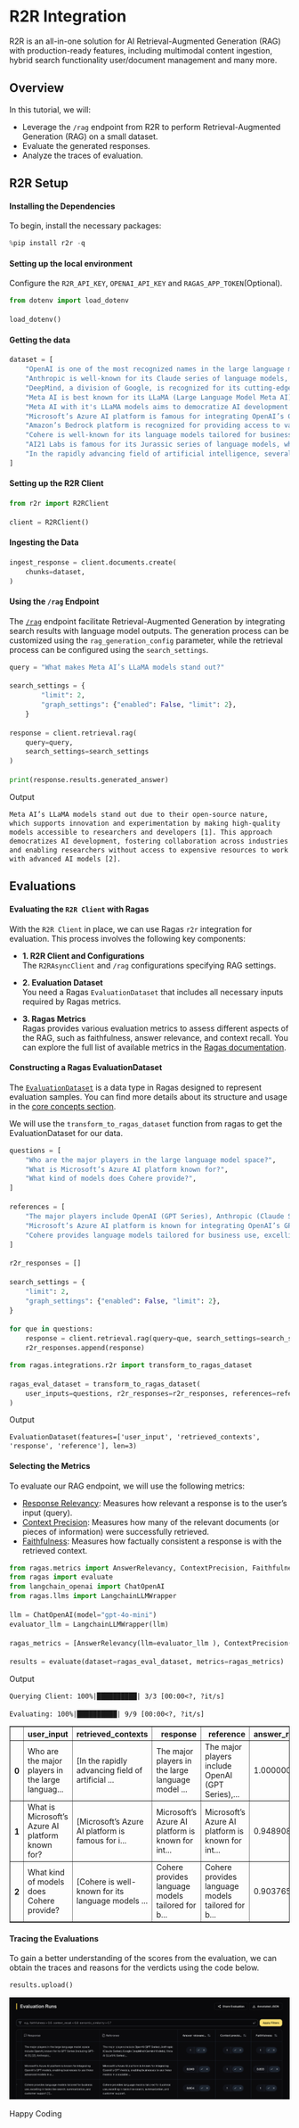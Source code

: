 # R2R Integration

R2R is an all-in-one solution for AI Retrieval-Augmented Generation (RAG) with production-ready features, including multimodal content ingestion, hybrid search functionality user/document management and many more.

## Overview
In this tutorial, we will:

- Leverage the `/rag` endpoint from R2R to perform Retrieval-Augmented Generation (RAG) on a small dataset.
- Evaluate the generated responses.
- Analyze the traces of evaluation.

## R2R Setup

#### Installing the Dependencies

To begin, install the necessary packages:


```python
%pip install r2r -q
```

#### Setting up the local environment

Configure the `R2R_API_KEY`, `OPENAI_API_KEY` and `RAGAS_APP_TOKEN`(Optional).


```python
from dotenv import load_dotenv

load_dotenv()
```

#### Getting the data


```python
dataset = [
    "OpenAI is one of the most recognized names in the large language model space, known for its GPT series of models. These models excel at generating human-like text and performing tasks like creative writing, answering questions, and summarizing content. GPT-4, their latest release, has set benchmarks in understanding context and delivering detailed responses.",
    "Anthropic is well-known for its Claude series of language models, designed with a strong focus on safety and ethical AI behavior. Claude is particularly praised for its ability to follow complex instructions and generate text that aligns closely with user intent.",
    "DeepMind, a division of Google, is recognized for its cutting-edge Gemini models, which are integrated into various Google products like Bard and Workspace tools. These models are renowned for their conversational abilities and their capacity to handle complex, multi-turn dialogues.",
    "Meta AI is best known for its LLaMA (Large Language Model Meta AI) series, which has been made open-source for researchers and developers. LLaMA models are praised for their ability to support innovation and experimentation due to their accessibility and strong performance.",
    "Meta AI with it's LLaMA models aims to democratize AI development by making high-quality models available for free, fostering collaboration across industries. Their open-source approach has been a game-changer for researchers without access to expensive resources.",
    "Microsoft’s Azure AI platform is famous for integrating OpenAI’s GPT models, enabling businesses to use these advanced models in a scalable and secure cloud environment. Azure AI powers applications like Copilot in Office 365, helping users draft emails, generate summaries, and more.",
    "Amazon’s Bedrock platform is recognized for providing access to various language models, including its own models and third-party ones like Anthropic’s Claude and AI21’s Jurassic. Bedrock is especially valued for its flexibility, allowing users to choose models based on their specific needs.",
    "Cohere is well-known for its language models tailored for business use, excelling in tasks like search, summarization, and customer support. Their models are recognized for being efficient, cost-effective, and easy to integrate into workflows.",
    "AI21 Labs is famous for its Jurassic series of language models, which are highly versatile and capable of handling tasks like content creation and code generation. The Jurassic models stand out for their natural language understanding and ability to generate detailed and coherent responses.",
    "In the rapidly advancing field of artificial intelligence, several companies have made significant contributions with their large language models. Notable players include OpenAI, known for its GPT Series (including GPT-4); Anthropic, which offers the Claude Series; Google DeepMind with its Gemini Models; Meta AI, recognized for its LLaMA Series; Microsoft Azure AI, which integrates OpenAI’s GPT Models; Amazon AWS (Bedrock), providing access to various models including Claude (Anthropic) and Jurassic (AI21 Labs); Cohere, which offers its own models tailored for business use; and AI21 Labs, known for its Jurassic Series. These companies are shaping the landscape of AI by providing powerful models with diverse capabilities.",
]
```

#### Setting up the R2R Client


```python
from r2r import R2RClient

client = R2RClient()
```

#### Ingesting the Data


```python
ingest_response = client.documents.create(
    chunks=dataset,
)
```

#### Using the `/rag` Endpoint

The [`/rag`](https://r2r-docs.sciphi.ai/api-and-sdks/retrieval/rag-app) endpoint facilitate Retrieval-Augmented Generation by integrating search results with language model outputs. The generation process can be customized using the `rag_generation_config` parameter, while the retrieval process can be configured using the `search_settings`.


```python
query = "What makes Meta AI’s LLaMA models stand out?"

search_settings = {
        "limit": 2,
        "graph_settings": {"enabled": False, "limit": 2},
    }

response = client.retrieval.rag(
    query=query,
    search_settings=search_settings
)

print(response.results.generated_answer)
```
Output
```
Meta AI’s LLaMA models stand out due to their open-source nature, which supports innovation and experimentation by making high-quality models accessible to researchers and developers [1]. This approach democratizes AI development, fostering collaboration across industries and enabling researchers without access to expensive resources to work with advanced AI models [2].
```

## Evaluations

#### **Evaluating the `R2R Client` with Ragas**  

With the `R2R Client` in place, we can use Ragas `r2r` integration for evaluation. This process involves the following key components:  

- **1. R2R Client and Configurations**  
The `R2RAsyncClient` and `/rag` configurations specifying RAG settings.   

- **2. Evaluation Dataset**  
You need a Ragas `EvaluationDataset` that includes all necessary inputs required by Ragas metrics. 

- **3. Ragas Metrics**  
Ragas provides various evaluation metrics to assess different aspects of the RAG, such as faithfulness, answer relevance, and context recall. You can explore the full list of available metrics in the [Ragas documentation](https://docs.ragas.io/en/latest/concepts/metrics/available_metrics/).  


#### Constructing a Ragas EvaluationDataset  
The [`EvaluationDataset`](../../concepts/components/eval_dataset.md) is a data type in Ragas designed to represent evaluation samples. You can find more details about its structure and usage in the [core concepts section](../../concepts/components/eval_dataset.md).

We will use the `transform_to_ragas_dataset` function from ragas to get the EvaluationDataset for our data.

```python
questions = [
    "Who are the major players in the large language model space?",
    "What is Microsoft’s Azure AI platform known for?",
    "What kind of models does Cohere provide?",
]

references = [
    "The major players include OpenAI (GPT Series), Anthropic (Claude Series), Google DeepMind (Gemini Models), Meta AI (LLaMA Series), Microsoft Azure AI (integrating GPT Models), Amazon AWS (Bedrock with Claude and Jurassic), Cohere (business-focused models), and AI21 Labs (Jurassic Series).",
    "Microsoft’s Azure AI platform is known for integrating OpenAI’s GPT models, enabling businesses to use these models in a scalable and secure cloud environment.",
    "Cohere provides language models tailored for business use, excelling in tasks like search, summarization, and customer support.",
]

r2r_responses = []

search_settings = {
    "limit": 2,
    "graph_settings": {"enabled": False, "limit": 2},
}

for que in questions:
    response = client.retrieval.rag(query=que, search_settings=search_settings)
    r2r_responses.append(response)
```


```python
from ragas.integrations.r2r import transform_to_ragas_dataset

ragas_eval_dataset = transform_to_ragas_dataset(
    user_inputs=questions, r2r_responses=r2r_responses, references=references
)
```
Output
```
EvaluationDataset(features=['user_input', 'retrieved_contexts', 'response', 'reference'], len=3)
```


#### Selecting the Metrics

To evaluate our RAG endpoint, we will use the following metrics:

- [Response Relevancy](https://docs.ragas.io/en/stable/concepts/metrics/available_metrics/answer_relevance/#response-relevancy): Measures how relevant a response is to the user’s input (query).
- [Context Precision](https://docs.ragas.io/en/stable/concepts/metrics/available_metrics/context_precision/): Measures how many of the relevant documents (or pieces of information) were successfully retrieved.
- [Faithfulness](https://docs.ragas.io/en/stable/concepts/metrics/available_metrics/faithfulness/): Measures how factually consistent a response is with the retrieved context.


```python
from ragas.metrics import AnswerRelevancy, ContextPrecision, Faithfulness
from ragas import evaluate
from langchain_openai import ChatOpenAI
from ragas.llms import LangchainLLMWrapper

llm = ChatOpenAI(model="gpt-4o-mini")
evaluator_llm = LangchainLLMWrapper(llm)

ragas_metrics = [AnswerRelevancy(llm=evaluator_llm ), ContextPrecision(llm=evaluator_llm ), Faithfulness(llm=evaluator_llm )]

results = evaluate(dataset=ragas_eval_dataset, metrics=ragas_metrics)
```
Output
```
Querying Client: 100%|██████████| 3/3 [00:00<?, ?it/s]

Evaluating: 100%|██████████| 9/9 [00:00<?, ?it/s]
```

<div>
<style scoped>
    .dataframe tbody tr th:only-of-type {
        vertical-align: middle;
    }

    .dataframe tbody tr th {
        vertical-align: top;
    }

    .dataframe thead th {
        text-align: right;
    }
</style>
<table border="1" class="dataframe">
  <thead>
    <tr style="text-align: right;">
      <th></th>
      <th>user_input</th>
      <th>retrieved_contexts</th>
      <th>response</th>
      <th>reference</th>
      <th>answer_relevancy</th>
      <th>context_precision</th>
      <th>faithfulness</th>
    </tr>
  </thead>
  <tbody>
    <tr>
      <th>0</th>
      <td>Who are the major players in the large languag...</td>
      <td>[In the rapidly advancing field of artificial ...</td>
      <td>The major players in the large language model ...</td>
      <td>The major players include OpenAI (GPT Series),...</td>
      <td>1.000000</td>
      <td>1.0</td>
      <td>1.000000</td>
    </tr>
    <tr>
      <th>1</th>
      <td>What is Microsoft’s Azure AI platform known for?</td>
      <td>[Microsoft’s Azure AI platform is famous for i...</td>
      <td>Microsoft’s Azure AI platform is known for int...</td>
      <td>Microsoft’s Azure AI platform is known for int...</td>
      <td>0.948908</td>
      <td>1.0</td>
      <td>0.833333</td>
    </tr>
    <tr>
      <th>2</th>
      <td>What kind of models does Cohere provide?</td>
      <td>[Cohere is well-known for its language models ...</td>
      <td>Cohere provides language models tailored for b...</td>
      <td>Cohere provides language models tailored for b...</td>
      <td>0.903765</td>
      <td>1.0</td>
      <td>1.000000</td>
    </tr>
  </tbody>
</table>
</div>



#### Tracing the Evaluations

To gain a better understanding of the scores from the evaluation, we can obtain the traces and reasons for the verdicts using the code below.


```python
results.upload()
```
![](../../_static/r2r_integration_ragas_app.png)

Happy Coding
